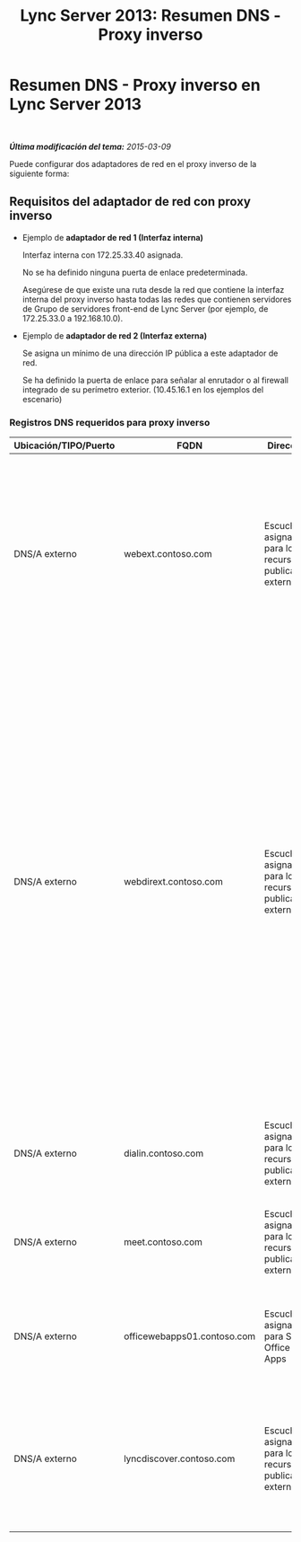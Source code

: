 ﻿---
title: 'Lync Server 2013: Resumen DNS - Proxy inverso'
TOCTitle: Resumen DNS - Proxy inverso
ms:assetid: 3073affa-4d92-4453-9974-3a82ca0c6445
ms:mtpsurl: https://technet.microsoft.com/es-es/library/JJ204781(v=OCS.15)
ms:contentKeyID: 48274829
ms.date: 01/07/2017
mtps_version: v=OCS.15
ms.translationtype: HT
---

# Resumen DNS - Proxy inverso en Lync Server 2013

 

_**Última modificación del tema:** 2015-03-09_

Puede configurar dos adaptadores de red en el proxy inverso de la siguiente forma:

## Requisitos del adaptador de red con proxy inverso

  - Ejemplo de **adaptador de red 1 (Interfaz interna)**
    
    Interfaz interna con 172.25.33.40 asignada.
    
    No se ha definido ninguna puerta de enlace predeterminada.
    
    Asegúrese de que existe una ruta desde la red que contiene la interfaz interna del proxy inverso hasta todas las redes que contienen servidores de Grupo de servidores front-end de Lync Server (por ejemplo, de 172.25.33.0 a 192.168.10.0).

  - Ejemplo de **adaptador de red 2 (Interfaz externa)**
    
    Se asigna un mínimo de una dirección IP pública a este adaptador de red.
    
    Se ha definido la puerta de enlace para señalar al enrutador o al firewall integrado de su perímetro exterior. (10.45.16.1 en los ejemplos del escenario)

### Registros DNS requeridos para proxy inverso

<table>
<colgroup>
<col style="width: 25%" />
<col style="width: 25%" />
<col style="width: 25%" />
<col style="width: 25%" />
</colgroup>
<thead>
<tr class="header">
<th>Ubicación/TIPO/Puerto</th>
<th>FQDN</th>
<th>Dirección IP</th>
<th>Asigna/comentarios</th>
</tr>
</thead>
<tbody>
<tr class="odd">
<td><p>DNS/A externo</p></td>
<td><p>webext.contoso.com</p></td>
<td><p>Escucha asignada para los recursos publicados externamente</p></td>
<td><p>Servicios web externos desde la implementación interna. Se pueden definir y crear registros adicionales para todos los grupos de servidores y servidores únicos para cualquier dominio de SIP que use este proxy inverso y tenga definidos servicios web externos.</p></td>
</tr>
<tr class="even">
<td><p>DNS/A externo</p></td>
<td><p>webdirext.contoso.com</p></td>
<td><p>Escucha asignada para los recursos publicados externamente</p></td>
<td><p>Servicios web externos para los grupos de servidores Directores o Director de su implementación. Puede definir tantos Directores como Directores diferentes haya, de los cuales pueden estar asociados con otros dominios SIP.</p>
<div class="alert">

> [!WARNING]  
> Definición de los registros DNS para y publicación del Directores no es una decisión del grupo de servidores front-end ni de Director. Debe definir y publicar los servicios web externos tanto de Director como de Grupo de servidores front-end si está usando Directores. Los tipos de tráfico específicos (para autenticación y otros usos) se enviarán primero a Director, si está definido así en la topología.


</div></td>
</tr>
<tr class="odd">
<td><p>DNS/A externo</p></td>
<td><p>dialin.contoso.com</p></td>
<td><p>Escucha asignada para los recursos publicados externamente</p></td>
<td><p>Conferencias de acceso telefónico local publicadas externamente</p></td>
</tr>
<tr class="even">
<td><p>DNS/A externo</p></td>
<td><p>meet.contoso.com</p></td>
<td><p>Escucha asignada para los recursos publicados externamente</p></td>
<td><p>Conferencias publicadas externamente</p></td>
</tr>
<tr class="odd">
<td><p>DNS/A externo</p></td>
<td><p>officewebapps01.contoso.com</p></td>
<td><p>Escucha asignada para Servidor Office Web Apps</p></td>
<td><p>Servidor Office Web Apps implementado internamente o en el perímetro y publicado para el acceso de clientes externos</p></td>
</tr>
<tr class="even">
<td><p>DNS/A externo</p></td>
<td><p>lyncdiscover.contoso.com</p></td>
<td><p>Escucha asignada para los recursos publicados externamente</p></td>
<td><p>Registro de Lync Discover External para la autodetección publicada externamente. Incluye Mobility, Microsoft Lync Web App y una aplicación web de programación.</p></td>
</tr>
</tbody>
</table>

